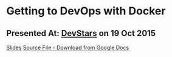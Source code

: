 # Getting to DevOps with Docker
## Presented At: [DevStars](devstars.cz) on 19 Oct 2015

[Slides](http://www.winglemeyer.org/bexelbie-talks-demos/DevStars.cz.20151019/slides.pdf) [Source File - Download   from Google Docs](slides.pptx)
